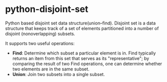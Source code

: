 # python-disjoint-set

Python based disjoint set data structure(union–find). 
Disjoint set is a data structure that keeps track of a set of elements partitioned into a number of disjoint (nonoverlapping) subsets. 

It supports two useful operations:
- **Find**: Determine which subset a particular element is in. 
          Find typically returns an item from this set that serves as its "representative";
          by comparing the result of two Find operations, one can determine whether two elements are in the same subset.
- **Union**: Join two subsets into a single subset.
